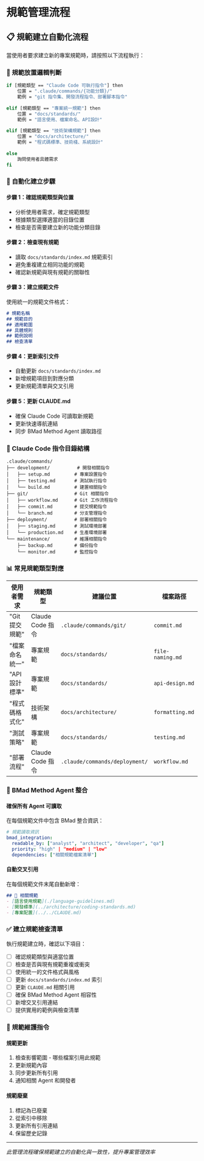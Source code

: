 # 規範管理流程

## 📋 規範建立自動化流程

當使用者要求建立新的專案規範時，請按照以下流程執行：

### 🎯 規範放置邏輯判斷

```bash
if [規範類型 == "Claude Code 可執行指令"] then
    位置 = ".claude/commands/{功能分類}/"
    範例 = "git 指令集、開發流程指令、部署腳本指令"
    
elif [規範類型 == "專案統一規範"] then
    位置 = "docs/standards/"
    範例 = "語言使用、檔案命名、API設計"
    
elif [規範類型 == "技術架構規範"] then
    位置 = "docs/architecture/"
    範例 = "程式碼標準、技術棧、系統設計"
    
else
    詢問使用者具體需求
fi
```

### 🔧 自動化建立步驟

#### 步驟 1：確認規範類型與位置
- 分析使用者需求，確定規範類型
- 根據類型選擇適當的目錄位置
- 檢查是否需要建立新的功能分類目錄

#### 步驟 2：檢查現有規範
- 讀取 `docs/standards/index.md` 規範索引
- 避免重複建立相同功能的規範
- 確認新規範與現有規範的關聯性

#### 步驟 3：建立規範文件
使用統一的規範文件格式：
```markdown
# 規範名稱
## 規範目的
## 適用範圍  
## 具體規則
## 範例說明
## 檢查清單
```

#### 步驟 4：更新索引文件
- 自動更新 `docs/standards/index.md`
- 新增規範項目到對應分類
- 更新規範清單與交叉引用

#### 步驟 5：更新 CLAUDE.md
- 確保 Claude Code 可讀取新規範
- 更新快速導航連結
- 同步 BMad Method Agent 讀取路徑

### 📁 Claude Code 指令目錄結構

```
.claude/commands/
├── development/          # 開發相關指令
│   ├── setup.md         # 專案設置指令
│   ├── testing.md       # 測試執行指令
│   └── build.md         # 建置相關指令
├── git/                 # Git 相關指令
│   ├── workflow.md      # Git 工作流程指令
│   ├── commit.md        # 提交規範指令
│   └── branch.md        # 分支管理指令
├── deployment/          # 部署相關指令
│   ├── staging.md       # 測試環境部署
│   └── production.md    # 生產環境部署
└── maintenance/         # 維護相關指令
    ├── backup.md        # 備份指令
    └── monitor.md       # 監控指令
```

### 📊 常見規範類型對應

| 使用者需求 | 規範類型 | 建議位置 | 檔案路徑 |
|-----------|---------|---------|----------|
| "Git 提交規範" | Claude Code 指令 | `.claude/commands/git/` | `commit.md` |
| "檔案命名統一" | 專案規範 | `docs/standards/` | `file-naming.md` |
| "API 設計標準" | 專案規範 | `docs/standards/` | `api-design.md` |
| "程式碼格式化" | 技術架構 | `docs/architecture/` | `formatting.md` |
| "測試策略" | 專案規範 | `docs/standards/` | `testing.md` |
| "部署流程" | Claude Code 指令 | `.claude/commands/deployment/` | `workflow.md` |

### 🤖 BMad Method Agent 整合

#### 確保所有 Agent 可讀取
在每個規範文件中包含 BMad 整合資訊：
```yaml
# 規範讀取資訊
bmad_integration:
  readable_by: ["analyst", "architect", "developer", "qa"]
  priority: "high" | "medium" | "low"
  dependencies: ["相關規範檔案清單"]
```

#### 自動交叉引用
在每個規範文件末尾自動新增：
```markdown
## 🔗 相關規範
- [語言使用規範](./language-guidelines.md)
- [開發標準](../architecture/coding-standards.md)
- [專案配置](../../CLAUDE.md)
```

### ✅ 建立規範檢查清單

執行規範建立時，確認以下項目：

- [ ] 確認規範類型與適當位置
- [ ] 檢查是否與現有規範重複或衝突
- [ ] 使用統一的文件格式與風格
- [ ] 更新 `docs/standards/index.md` 索引
- [ ] 更新 `CLAUDE.md` 相關引用
- [ ] 確保 BMad Method Agent 相容性
- [ ] 新增交叉引用連結
- [ ] 提供實用的範例與檢查清單

### 🔄 規範維護指令

#### 規範更新
1. 檢查影響範圍 - 哪些檔案引用此規範
2. 更新規範內容
3. 同步更新所有引用
4. 通知相關 Agent 和開發者

#### 規範廢棄
1. 標記為已廢棄
2. 從索引中移除
3. 更新所有引用連結
4. 保留歷史記錄

---

*此管理流程確保規範建立的自動化與一致性，提升專案管理效率*
